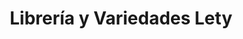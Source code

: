 ---
title: "Librería y Variedades Lety"
url: /san-pedro-la-laguna/libreria-y-variedades-lety/
shop: material de oficina
---